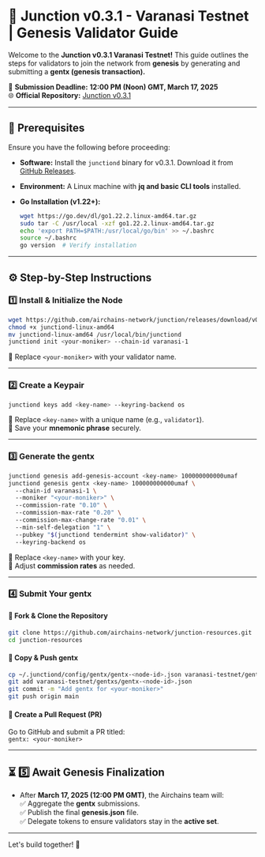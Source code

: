 # 🚀 Junction v0.3.1 - Varanasi Testnet | Genesis Validator Guide  

Welcome to the **Junction v0.3.1 Varanasi Testnet!** This guide outlines the steps for validators to join the network from **genesis** by generating and submitting a **gentx (genesis transaction).**  

📅 **Submission Deadline:** **12:00 PM (Noon) GMT, March 17, 2025**  
🌐 **Official Repository:** [Junction v0.3.1](https://github.com/airchains-network/junction/tree/v0.3.1)  

---

## 🚀 Prerequisites  
Ensure you have the following before proceeding:  
- **Software:** Install the `junctiond` binary for v0.3.1. Download it from [GitHub Releases](https://github.com/airchains-network/junction/releases).  
- **Environment:** A Linux machine with **jq and basic CLI tools** installed.  
- **Go Installation (v1.22+):**  

  ```bash
  wget https://go.dev/dl/go1.22.2.linux-amd64.tar.gz  
  sudo tar -C /usr/local -xzf go1.22.2.linux-amd64.tar.gz  
  echo 'export PATH=$PATH:/usr/local/go/bin' >> ~/.bashrc  
  source ~/.bashrc  
  go version  # Verify installation  
  ```  

---

## ⚙️ Step-by-Step Instructions  

### 1️⃣ Install & Initialize the Node  
```bash
wget https://github.com/airchains-network/junction/releases/download/v0.3.1/junctiond-linux-amd64  
chmod +x junctiond-linux-amd64  
mv junctiond-linux-amd64 /usr/local/bin/junctiond  
junctiond init <your-moniker> --chain-id varanasi-1  
```
🔹 Replace `<your-moniker>` with your validator name.  

---

### 2️⃣ Create a Keypair  
```bash
junctiond keys add <key-name> --keyring-backend os  
```
🔹 Replace `<key-name>` with a unique name (e.g., `validator1`).  
🔹 Save your **mnemonic phrase** securely.  

---

### 3️⃣ Generate the gentx  
```bash
junctiond genesis add-genesis-account <key-name> 100000000000umaf  
junctiond genesis gentx <key-name> 100000000000umaf \  
  --chain-id varanasi-1 \  
  --moniker "<your-moniker>" \  
  --commission-rate "0.10" \  
  --commission-max-rate "0.20" \  
  --commission-max-change-rate "0.01" \  
  --min-self-delegation "1" \  
  --pubkey "$(junctiond tendermint show-validator)" \  
  --keyring-backend os  
```
🔹 Replace `<key-name>` with your key.  
🔹 Adjust **commission rates** as needed.  

---

### 4️⃣ Submit Your gentx  
#### 🔹 Fork & Clone the Repository  
```bash
git clone https://github.com/airchains-network/junction-resources.git  
cd junction-resources  
```
#### 🔹 Copy & Push gentx  
```bash
cp ~/.junctiond/config/gentx/gentx-<node-id>.json varanasi-testnet/gentxs/  
git add varanasi-testnet/gentxs/gentx-<node-id>.json  
git commit -m "Add gentx for <your-moniker>"  
git push origin main  
```
#### 🔹 Create a Pull Request (PR)  
Go to GitHub and submit a PR titled:  
`gentx: <your-moniker>`  

---

## ⏳ 5️⃣ Await Genesis Finalization  
- After **March 17, 2025 (12:00 PM GMT)**, the Airchains team will:  
  ✅ Aggregate the **gentx** submissions.  
  ✅ Publish the final **genesis.json** file.  
  ✅ Delegate tokens to ensure validators stay in the **active set**.  

---


Let's build together! 🚀  
